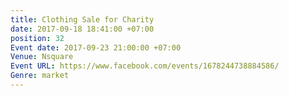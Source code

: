 ```yaml
---
title: Clothing Sale for Charity
date: 2017-09-18 18:41:00 +07:00
position: 32
Event date: 2017-09-23 21:00:00 +07:00
Venue: Nsquare
Event URL: https://www.facebook.com/events/1678244738884586/
Genre: market
---
```


